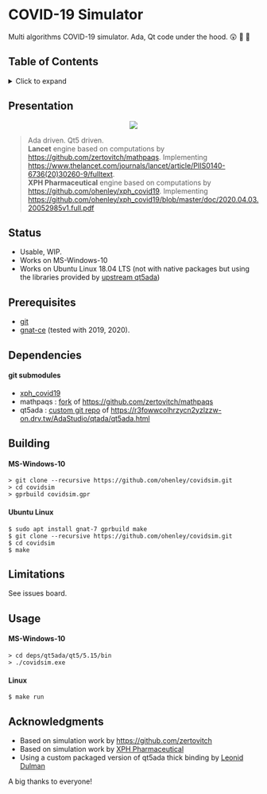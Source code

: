 # COVID-19 Simulator
Multi algorithms COVID-19 simulator. Ada, Qt code under the hood. :astonished: 🤯 :metal:

## Table of Contents
<details>
<summary>Click to expand</summary>

1. [Presentation](#Presentation)
2. [Status](#Status)
3. [Prerequisites](#Prerequisites)  
4. [Dependencies](#Dependencies)
5. [Building](#Building)
6. [Limitations](#Limitations)
7. [Usage](#Usage)
8. [Acknowledgments](#Acknowledgments)

</details>

## Presentation
<div align="center">

<a>
<img border="0" src="https://github.com/ohenley/covidsim/blob/master/xph_uk_run.gif" style="max-width:100%;">
</a>
  
</div>

> Ada driven. Qt5 driven.  
> **Lancet** engine based on computations by https://github.com/zertovitch/mathpaqs. Implementing https://www.thelancet.com/journals/lancet/article/PIIS0140-6736(20)30260-9/fulltext.    
> **XPH Pharmaceutical** engine based on computations by https://github.com/ohenley/xph_covid19. Implementing https://github.com/ohenley/xph_covid19/blob/master/doc/2020.04.03.20052985v1.full.pdf


<!---![alt text](https://github.com/ohenley/readme-template/blob/master/thug_war.png)--->

## Status
- Usable, WIP.
- Works on MS-Windows-10
- Works on Ubuntu Linux 18.04 LTS (not with native packages but using the libraries provided by [upstream qt5ada](https://r3fowwcolhrzycn2yzlzzw-on.drv.tw/AdaStudio/qtada/qt5ada.html))

## Prerequisites
- [git](https://git-scm.com/download/win)
- [gnat-ce](https://www.adacore.com/download) (tested with 2019, 2020).

## Dependencies
#### git submodules
- [xph_covid19](https://github.com/ohenley/xph_covid19)
- mathpaqs : [fork](https://github.com/ohenley/mathpaqs) of https://github.com/zertovitch/mathpaqs
- qt5ada : [custom git repo](https://github.com/ohenley/qt5ada) of https://r3fowwcolhrzycn2yzlzzw-on.drv.tw/AdaStudio/qtada/qt5ada.html

## Building
#### MS-Windows-10
```
> git clone --recursive https://github.com/ohenley/covidsim.git
> cd covidsim
> gprbuild covidsim.gpr
```
#### Ubuntu Linux
```
$ sudo apt install gnat-7 gprbuild make
$ git clone --recursive https://github.com/ohenley/covidsim.git
$ cd covidsim
$ make
```

## Limitations
See issues board.

## Usage
#### MS-Windows-10
```
> cd deps/qt5ada/qt5/5.15/bin
> ./covidsim.exe
```
#### Linux
```
$ make run
```

## Acknowledgments
- Based on simulation work by https://github.com/zertovitch
- Based on simulation work by [XPH Pharmaceutical](https://xph.co.nz/)
- Using a custom packaged version of qt5ada thick binding by [Leonid Dulman](https://r3fowwcolhrzycn2yzlzzw-on.drv.tw/AdaStudio/qtada/qt5ada.html)

A big thanks to everyone!
